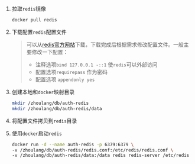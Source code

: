1. 拉取`redis`镜像

   ```bash
   docker pull redis
   ```

2. 下载配置`redis`配置文件

   > 可以从[redis官方网站](http://download.redis.io/redis-stable/redis.conf)下载，下载完成后根据需求修改配置文件。一般主要修改一下配置：
   >
   > * 注释选项`bind 127.0.0.1 -::1`  使`redis`可以外部访问
   > * 配置选项`requirepass` 作为密码
   > * 配置选项 `appendonly yes`

3. 创建本地和`docker`映射目录

   ```bash
   mkdir /zhoulang/db/auth-redis
   mkdir /zhoulang/db/auth-redis/data
   ```

4. 将配置文件拷贝到`redis`目录

5. 使用`docker`启动`redis`

   ```bash
   docker run -d --name auth-redis -p 6379:6379 \
   -v /zhoulang/db/auth-redis/redis.conf:/etc/redis/redis.conf \
   -v /zhoulang/db/auth-redis/data:/data redis redis-server /etc/redis/redis.conf --appendonly yes
   ```

   


